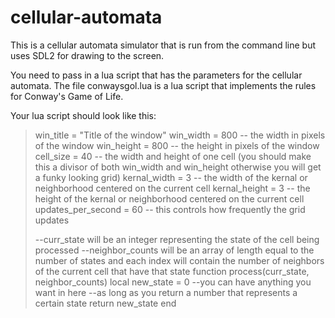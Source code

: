 # cellular-automata

This is a cellular automata simulator that is run from the command line but uses SDL2 for drawing to the screen.

You need to pass in a lua script that has the parameters for the cellular automata. The file conwaysgol.lua is a lua script that implements the rules for Conway's Game of Life.

Your lua script should look like this:

>win_title = "Title of the window"
>win_width = 800 -- the width in pixels of the window
>win_height = 800 -- the height in pixels of the window
>cell_size = 40 -- the width and height of one cell (you should make this a divisor of both win_width and win_height otherwise you will get a funky looking grid)
>kernal_width = 3 -- the width of the kernal or neighborhood centered on the current cell
>kernal_height = 3 -- the height of the kernal or neighborhood centered on the current cell
>updates_per_second = 60 -- this controls how frequently the grid updates
>
>--curr_state will be an integer representing the state of the cell being processed
>--neighbor_counts will be an array of length equal to the number of states and each index will contain the number of neighbors of the current cell that have that state
>function process(curr_state, neighbor_counts)
>  local new_state = 0
>  --you can have anything you want in here
>  --as long as you return a number that represents a certain state 
>  return new_state
>end

